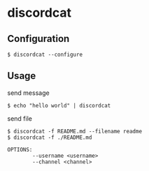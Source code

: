 # discordcat

## Configuration

```console
$ discordcat --configure
```
## Usage

send message

```console
$ echo "hello world" | discordcat
```

send file

```
$ discordcat -f README.md --filename readme
$ discordcat -f ./README.md
```

```
OPTIONS:
        --username <username>
        --channel <channel>
```
